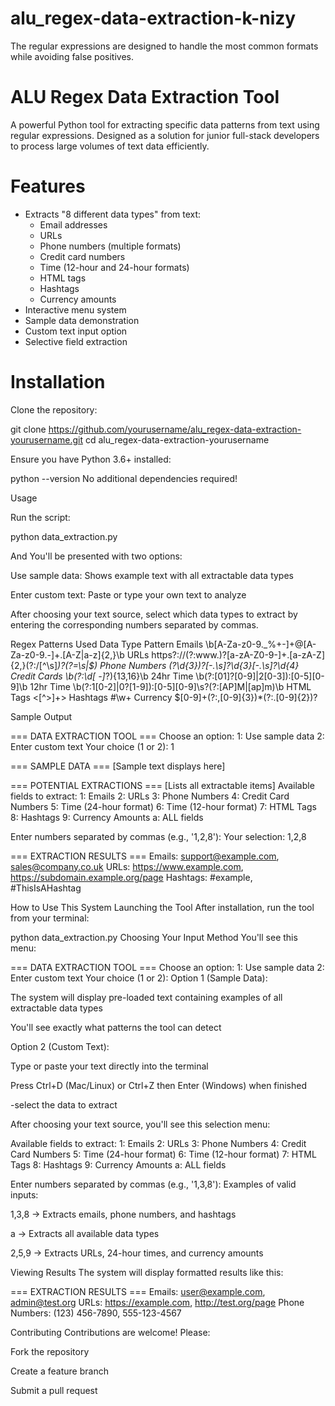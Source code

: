 # alu_regex-data-extraction-k-nizy
 The regular expressions are designed to handle the most common formats while avoiding false positives.

# ALU Regex Data Extraction Tool

A powerful Python tool for extracting specific data patterns from text using regular expressions. Designed as a solution for junior full-stack developers to process large volumes of text data efficiently.

# Features

- Extracts "8 different data types" from text:
  - Email addresses
  - URLs
  - Phone numbers (multiple formats)
  - Credit card numbers
  - Time (12-hour and 24-hour formats)
  - HTML tags
  - Hashtags
  - Currency amounts
- Interactive menu system
- Sample data demonstration
- Custom text input option
- Selective field extraction

# Installation

   Clone the repository:

   git clone https://github.com/yourusername/alu_regex-data-extraction-yourusername.git
   cd alu_regex-data-extraction-yourusername

Ensure you have Python 3.6+ installed:


python --version
No additional dependencies required!

Usage

Run the script:

python data_extraction.py

And You'll be presented with two options:

Use sample data: Shows example text with all extractable data types

Enter custom text: Paste or type your own text to analyze

After choosing your text source, select which data types to extract by entering the corresponding numbers separated by commas.

Regex Patterns Used
Data Type	Pattern
Emails	\b[A-Za-z0-9._%+-]+@[A-Za-z0-9.-]+\.[A-Z|a-z]{2,}\b
URLs	https?://(?:www\.)?[a-zA-Z0-9-]+\.[a-zA-Z]{2,}(?:/[^\s]*)?(?=\s|$)
Phone Numbers	\(?\d{3}\)?[-.\s]?\d{3}[-.\s]?\d{4}
Credit Cards	\b(?:\d[ -]*?){13,16}\b
24hr Time	\b(?:[01]?[0-9]|2[0-3]):[0-5][0-9]\b
12hr Time	\b(?:1[0-2]|0?[1-9]):[0-5][0-9]\s?(?:[AP]M|[ap]m)\b
HTML Tags	<[^>]+>
Hashtags	#\w+
Currency	\$[0-9]+(?:,[0-9]{3})*(?:\.[0-9]{2})?

Sample Output

=== DATA EXTRACTION TOOL ===
Choose an option:
1: Use sample data
2: Enter custom text
Your choice (1 or 2): 1

=== SAMPLE DATA ===
[Sample text displays here]

=== POTENTIAL EXTRACTIONS ===
[Lists all extractable items]
Available fields to extract:
1: Emails
2: URLs
3: Phone Numbers
4: Credit Card Numbers
5: Time (24-hour format)
6: Time (12-hour format)
7: HTML Tags
8: Hashtags
9: Currency Amounts
a: ALL fields

Enter numbers separated by commas (e.g., '1,2,8'):
Your selection: 1,2,8

=== EXTRACTION RESULTS ===
Emails: support@example.com, sales@company.co.uk
URLs: https://www.example.com, https://subdomain.example.org/page
Hashtags: #example, #ThisIsAHashtag


How to Use This System
   Launching the Tool
After installation, run the tool from your terminal:


python data_extraction.py
   Choosing Your Input Method
You'll see this menu:

=== DATA EXTRACTION TOOL ===
Choose an option:
1: Use sample data
2: Enter custom text
Your choice (1 or 2):
Option 1 (Sample Data):

The system will display pre-loaded text containing examples of all extractable data types

You'll see exactly what patterns the tool can detect

Option 2 (Custom Text):

Type or paste your text directly into the terminal

Press Ctrl+D (Mac/Linux) or Ctrl+Z then Enter (Windows) when finished

-select the data to extract 

After choosing your text source, you'll see this selection menu:

Available fields to extract:
1: Emails
2: URLs
3: Phone Numbers
4: Credit Card Numbers
5: Time (24-hour format)
6: Time (12-hour format)
7: HTML Tags
8: Hashtags
9: Currency Amounts
a: ALL fields

Enter numbers separated by commas (e.g., '1,3,8'):
Examples of valid inputs:

1,3,8 → Extracts emails, phone numbers, and hashtags

a → Extracts all available data types

2,5,9 → Extracts URLs, 24-hour times, and currency amounts

   Viewing Results
The system will display formatted results like this:

=== EXTRACTION RESULTS ===
Emails: user@example.com, admin@test.org
URLs: https://example.com, http://test.org/page
Phone Numbers: (123) 456-7890, 555-123-4567




Contributing
Contributions are welcome! Please:

Fork the repository

Create a feature branch

Submit a pull request

